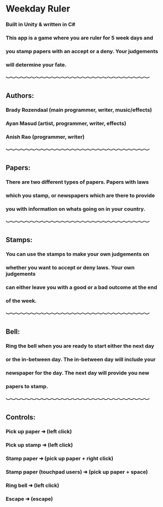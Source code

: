 # Weekday Ruler
### Built in Unity & written in C#
### This app is a game where you are ruler for 5 week days and 
### you stamp papers with an accept or a deny. Your judgements 
### will determine your fate.
### ︶︶︶︶︶︶︶︶︶︶︶︶︶︶︶︶︶︶︶︶︶︶︶︶︶︶︶︶
## Authors:
### Brady Rozendaal (main programmer, writer, music/effects)
### Ayan Masud (artist, programmer, writer, effects)
### Anish Rao (programmer, writer)
### ︶︶︶︶︶︶︶︶︶︶︶︶︶︶︶︶︶︶︶︶︶︶︶︶︶︶︶︶
## Papers:
### There are two different types of papers. Papers with laws 
### which you stamp, or newspapers which are there to provide 
### you with information on whats going on in your country.
### ︶︶︶︶︶︶︶︶︶︶︶︶︶︶︶︶︶︶︶︶︶︶︶︶︶︶︶︶
## Stamps:
### You can use the stamps to make your own judgements on 
### whether you want to accept or deny laws. Your own judgements 
### can either leave you with a good or a bad outcome at the end 
### of the week.
### ︶︶︶︶︶︶︶︶︶︶︶︶︶︶︶︶︶︶︶︶︶︶︶︶︶︶︶︶
## Bell:
### Ring the bell when you are ready to start either the next day 
### or the in-between day. The in-between day will include your 
### newspaper for the day. The next day will provide you new 
### papers to stamp.
### ︶︶︶︶︶︶︶︶︶︶︶︶︶︶︶︶︶︶︶︶︶︶︶︶︶︶︶︶
## Controls:
### Pick up paper ➜ (left click)
### Pick up stamp ➜ (left click)
### Stamp paper ➜ (pick up paper + right click)
### Stamp paper (touchpad users) ➜ (pick up paper + space)
### Ring bell ➜ (left click)
### Escape ➜ (escape)
